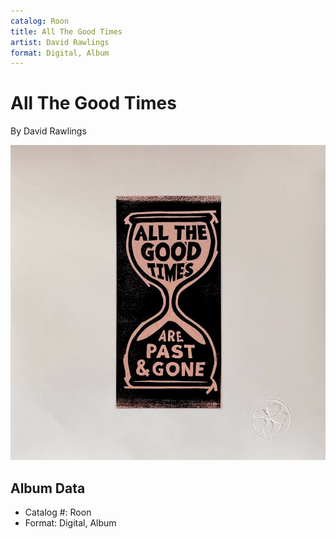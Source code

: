```yaml
---
catalog: Roon
title: All The Good Times
artist: David Rawlings
format: Digital, Album
---
```


# All The Good Times

By David Rawlings

![](../../assets/albumcovers/David_Rawlings-All_The_Good_Times.png)

## Album Data

- Catalog #: Roon
- Format: Digital, Album

